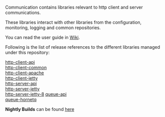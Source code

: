 Communication contains libraries relevant to http client and server communications.

These libraries interact with other libraries from the configuration, monitoring, logging and common repositories.

You can read the user guide in [ Wiki](../../wiki/Home).

Following is the list of release references to the different libraries managed under this repository:


[http-client-api](http://search.maven.org/#search%7Cga%7C1%7Cg%3A%22com.cisco.oss.foundation%22%20AND%20a%3A%22http-client-api%22)  
[http-client-common](http://search.maven.org/#search%7Cga%7C1%7Cg%3A%22com.cisco.oss.foundation%22%20AND%20a%3A%22http-client-common%22)  
[http-client-apache](http://search.maven.org/#search%7Cga%7C1%7Cg%3A%22com.cisco.oss.foundation%22%20AND%20a%3A%22http-client-apache%22)  
[http-client-jetty](http://search.maven.org/#search%7Cga%7C1%7Cg%3A%22com.cisco.oss.foundation%22%20AND%20a%3A%22http-client-jetty%22)  
[http-server-api](http://search.maven.org/#search%7Cga%7C1%7Cg%3A%22com.cisco.oss.foundation%22%20AND%20a%3A%22http-server-api%22)  
[http-server-jetty](http://search.maven.org/#search%7Cga%7C1%7Cg%3A%22com.cisco.oss.foundation%22%20AND%20a%3A%22http-server-jetty%22)  
[http-server-jetty-8](http://search.maven.org/#search%7Cga%7C1%7Cg%3A%22com.cisco.oss.foundation%22%20AND%20a%3A%22http-server-jetty-8%22)
[queue-api](http://search.maven.org/#search%7Cga%7C1%7Cg%3A%22com.cisco.oss.foundation%22%20AND%20a%3A%22queue-api%22)  
[queue-hornetq](http://search.maven.org/#search%7Cga%7C1%7Cg%3A%22com.cisco.oss.foundation%22%20AND%20a%3A%22queue-hornetq%22)  


**Nightly Builds** can be found [here](https://oss.sonatype.org/content/repositories/snapshots/com/cisco/oss/foundation/)
